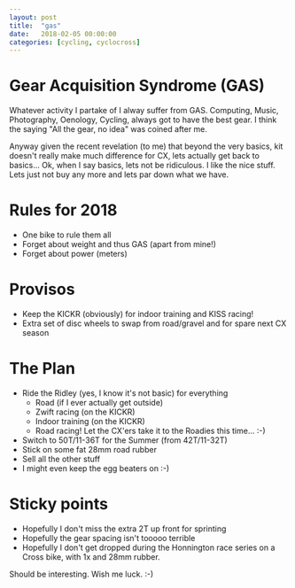 ```yaml
---
layout: post
title:  "gas"
date:   2018-02-05 00:00:00
categories: [cycling, cyclocross]
---
```


# Gear Acquisition Syndrome (GAS)
Whatever activity I partake of I alway suffer from GAS. Computing, Music, Photography, Oenology, Cycling, always got to have the best gear. I think the saying "All the gear, no idea" was coined after me.

Anyway given the recent revelation (to me) that beyond the very basics, kit doesn't really make much difference for CX, lets actually get back to basics... Ok, when I say basics, lets not be ridiculous. I like the nice stuff. Lets just not buy any more and lets par down what we have.

# Rules for 2018
* One bike to rule them all
* Forget about weight and thus GAS (apart from mine!)
* Forget about power (meters)

# Provisos
* Keep the KICKR (obviously) for indoor training and KISS racing!
* Extra set of disc wheels to swap from road/gravel and for spare next CX season

# The Plan
* Ride the Ridley (yes, I know it's not basic) for everything
  * Road (if I ever actually get outside)
  * Zwift racing (on the KICKR)
  * Indoor training (on the KICKR)
  * Road racing! Let the CX'ers take it to the Roadies this time... :-)
* Switch to 50T/11-36T for the Summer (from 42T/11-32T)
* Stick on some fat 28mm road rubber
* Sell all the other stuff
* I might even keep the egg beaters on :-)

# Sticky points
* Hopefully I don't miss the extra 2T up front for sprinting
* Hopefully the gear spacing isn't tooooo terrible
* Hopefully I don't get dropped during the Honnington race series on a Cross bike, with 1x and 28mm rubber. 

Should be interesting. Wish me luck. :-)